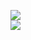 [![](https://img.shields.io/badge/Made%20With-Github%20Spray-lightgrey.svg?style=for-the-badge&logo=github)](https://github.com/Annihil/github-spray#2672)  
[![](https://i.imgur.com/2DrTn0Z.gif)](https://github.com/Annihil/github-spray)